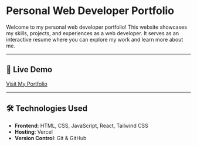 # Personal Web Developer Portfolio

Welcome to my personal web developer portfolio! This website showcases my skills, projects, and experiences as a web developer. It serves as an interactive resume where you can explore my work and learn more about me.

---

## 🔗 Live Demo
[Visit My Portfolio](https://react-portfolio-silk-five.vercel.app/)

---

## 🛠️ Technologies Used

- **Frontend**: HTML, CSS, JavaScript, React, Tailwind CSS
- **Hosting**: Vercel
- **Version Control**: Git & GitHub
